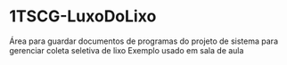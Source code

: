 # 1TSCG-LuxoDoLixo
Área para guardar documentos de programas do projeto de sistema para gerenciar coleta seletiva de lixo 
Exemplo usado em sala de aula 
